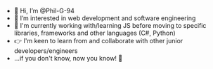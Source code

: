 - 👋 Hi, I’m @Phil-G-94
- 👀 I’m interested in web development and software engineering 
- 🌱 I'm currently working with/learning JS before moving to specific libraries, frameworks and other languages (C#, Python)  
- 👉 I'm keen to learn from and collaborate with other junior developers/engineers
- ...if you don't know, now you know! 🐒

<!---
Phil-G-94/Phil-G-94 is a ✨ special ✨ repository because its `README.md` (this file) appears on your GitHub profile.
You can click the Preview link to take a look at your changes.
--->
